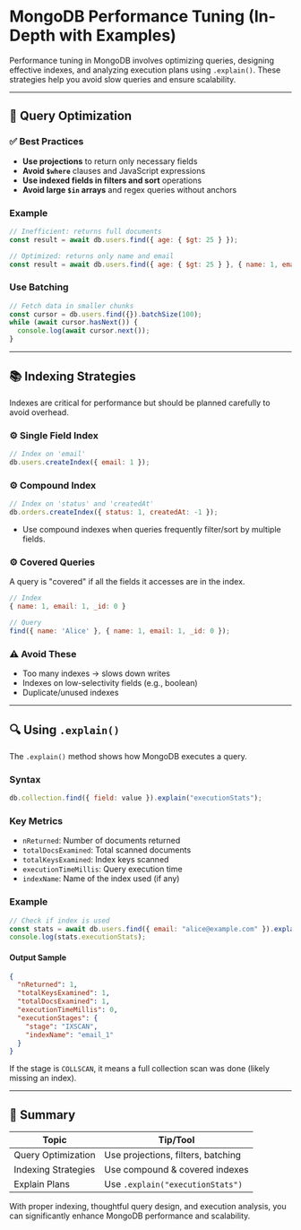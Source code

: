 # MongoDB Performance Tuning (In-Depth with Examples)

Performance tuning in MongoDB involves optimizing queries, designing effective indexes, and analyzing execution plans using `.explain()`. These strategies help you avoid slow queries and ensure scalability.

---

## 🚀 Query Optimization

### ✅ Best Practices
- **Use projections** to return only necessary fields
- **Avoid `$where`** clauses and JavaScript expressions
- **Use indexed fields in filters and sort** operations
- **Avoid large `$in` arrays** and regex queries without anchors

### Example
```js
// Inefficient: returns full documents
const result = await db.users.find({ age: { $gt: 25 } });

// Optimized: returns only name and email
const result = await db.users.find({ age: { $gt: 25 } }, { name: 1, email: 1 });
```

### Use Batching
```js
// Fetch data in smaller chunks
const cursor = db.users.find({}).batchSize(100);
while (await cursor.hasNext()) {
  console.log(await cursor.next());
}
```

---

## 📚 Indexing Strategies

Indexes are critical for performance but should be planned carefully to avoid overhead.

### ⚙️ Single Field Index
```js
// Index on 'email'
db.users.createIndex({ email: 1 });
```

### ⚙️ Compound Index
```js
// Index on 'status' and 'createdAt'
db.orders.createIndex({ status: 1, createdAt: -1 });
```
- Use compound indexes when queries frequently filter/sort by multiple fields.

### ⚙️ Covered Queries
A query is "covered" if all the fields it accesses are in the index.
```js
// Index
{ name: 1, email: 1, _id: 0 }

// Query
find({ name: 'Alice' }, { name: 1, email: 1, _id: 0 });
```

### ⚠️ Avoid These
- Too many indexes → slows down writes
- Indexes on low-selectivity fields (e.g., boolean)
- Duplicate/unused indexes

---

## 🔍 Using `.explain()`

The `.explain()` method shows how MongoDB executes a query.

### Syntax
```js
db.collection.find({ field: value }).explain("executionStats");
```

### Key Metrics
- `nReturned`: Number of documents returned
- `totalDocsExamined`: Total scanned documents
- `totalKeysExamined`: Index keys scanned
- `executionTimeMillis`: Query execution time
- `indexName`: Name of the index used (if any)

### Example
```js
// Check if index is used
const stats = await db.users.find({ email: "alice@example.com" }).explain("executionStats");
console.log(stats.executionStats);
```

#### Output Sample
```json
{
  "nReturned": 1,
  "totalKeysExamined": 1,
  "totalDocsExamined": 1,
  "executionTimeMillis": 0,
  "executionStages": {
    "stage": "IXSCAN",
    "indexName": "email_1"
  }
}
```

If the stage is `COLLSCAN`, it means a full collection scan was done (likely missing an index).

---

## 📌 Summary
| Topic                 | Tip/Tool                          |
|----------------------|-----------------------------------|
| Query Optimization   | Use projections, filters, batching|
| Indexing Strategies  | Use compound & covered indexes    |
| Explain Plans         | Use `.explain("executionStats")`  |

With proper indexing, thoughtful query design, and execution analysis, you can significantly enhance MongoDB performance and scalability.

